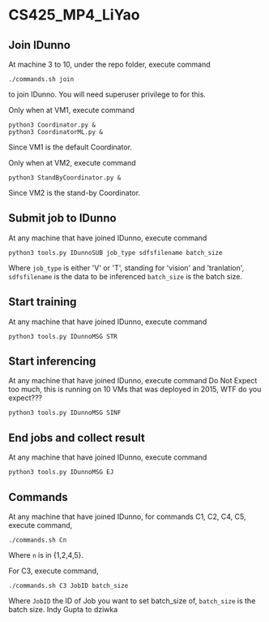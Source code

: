 # CS425_MP4_LiYao


## Join IDunno
At machine 3 to 10, under the repo folder, execute command
```
./commands.sh join
```
to join IDunno. You will need superuser privilege to for this.

Only when at VM1, execute command
```
python3 Coordinator.py &
python3 CoordinatorML.py &
```
Since VM1 is the default Coordinator.

Only when at VM2, execute command
```
python3 StandByCoordinator.py &
```
Since VM2 is the stand-by Coordinator.

## Submit job to IDunno 
At any machine that have joined IDunno, execute command
```
python3 tools.py IDunnoSUB job_type sdfsfilename batch_size
```
Where `job_type` is either 'V' or 'T', standing for 'vision' and 'tranlation',
`sdfsfilename` is the data to be inferenced
`batch_size` is the batch size.


## Start training
At any machine that have joined IDunno, execute command
```
python3 tools.py IDunnoMSG STR
```


## Start inferencing
At any machine that have joined IDunno, execute command
Do Not Expect too much, this is running on 10 VMs that was deployed in 2015, WTF do you expect???
```
python3 tools.py IDunnoMSG SINF
```

## End jobs and collect result
At any machine that have joined IDunno, execute command
```
python3 tools.py IDunnoMSG EJ
```

## Commands
At any machine that have joined IDunno,  for commands C1, C2, C4, C5, execute command,
```
./commands.sh Cn
```
Where `n` is in {1,2,4,5}.

For C3, execute command,
```
./commands.sh C3 JobID batch_size
```
Where `JobID` the ID of Job you want to set batch_size of,
`batch_size` is the batch size.
Indy Gupta to dziwka
